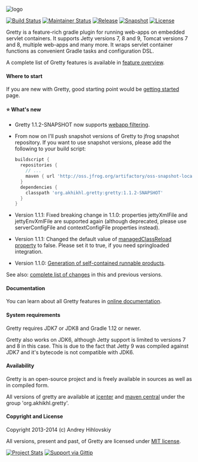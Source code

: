 ![logo](http://akhikhl.github.io/gretty/media/gretty_logo_1.x.png "gretty logo")

[![Build Status](http://img.shields.io/travis/akhikhl/gretty.svg)](https://travis-ci.org/akhikhl/gretty)
[![Maintainer Status](http://stillmaintained.com/akhikhl/gretty.png)](http://stillmaintained.com/akhikhl/gretty) 
[![Release](http://img.shields.io/badge/release-1.1.1-47b31f.svg)](https://github.com/akhikhl/gretty/releases/latest)
[![Snapshot](http://img.shields.io/badge/current-1.1.2--SNAPSHOT-47b31f.svg)](https://github.com/akhikhl/gretty/tree/master)
[![License](http://img.shields.io/badge/license-MIT-47b31f.svg)](#copyright-and-license)

Gretty is a feature-rich gradle plugin for running web-apps on embedded servlet containers.
It supports Jetty versions 7, 8 and 9, Tomcat versions 7 and 8, multiple web-apps and many more.
It wraps servlet container functions as convenient Gradle tasks and configuration DSL.

A complete list of Gretty features is available in [feature overview](http://akhikhl.github.io/gretty-doc/Feature-overview.html).

#### Where to start

If you are new with Gretty, good starting point would be [getting started](http://akhikhl.github.io/gretty-doc/Getting-started.html) page.

#### :star: What's new

- Gretty 1.1.2-SNAPSHOT now supports [webapp filtering](http://akhikhl.github.io/gretty-doc/Web-app-filtering.html).

- From now on I'll push snapshot versions of Gretty to jfrog snapshot repository. If you want to use snapshot versions, please add the following to your build script:
  ```groovy
  buildscript {
    repositories {
      // ...
      maven { url 'http://oss.jfrog.org/artifactory/oss-snapshot-local' }
    }
    dependencies {
      classpath 'org.akhikhl.gretty:gretty:1.1.2-SNAPSHOT'
    }
  }
  ```

- Version 1.1.1: Fixed breaking change in 1.1.0: properties jettyXmlFile and jettyEnvXmlFile are supported again (although deprecated, please use serverConfigFile and contextConfigFile properties instead).

- Version 1.1.1: Changed the default value of [managedClassReload property](http://akhikhl.github.io/gretty-doc/Gretty-configuration.html#_managedclassreload) to false. Please set it to true, if you need springloaded integration.

- Version 1.1.0: [Generation of self-contained runnable products](http://akhikhl.github.io/gretty-doc/Product-generation.html).

See also: [complete list of changes](changes.md) in this and previous versions.

#### Documentation

You can learn about all Gretty features in [online documentation](http://akhikhl.github.io/gretty-doc/).

#### System requirements

Gretty requires JDK7 or JDK8 and Gradle 1.12 or newer.

Gretty also works on JDK6, although Jetty support is limited to versions 7 and 8 in this case. This is due to the fact that Jetty 9 was compiled against JDK7 and it's bytecode is not compatible with JDK6.

#### Availability

Gretty is an open-source project and is freely available in sources as well as in compiled form.

All versions of gretty are available at [jcenter](https://bintray.com/akhikhl/maven/gretty/view) and [maven central](http://search.maven.org/#search|ga|1|g%3A%22org.akhikhl.gretty%22) under the group 'org.akhikhl.gretty'.

#### Copyright and License

Copyright 2013-2014 (c) Andrey Hihlovskiy

All versions, present and past, of Gretty are licensed under [MIT license](license.txt).

[![Project Stats](https://www.ohloh.net/p/gretty/widgets/project_thin_badge.gif)](https://www.ohloh.net/p/gretty)
[![Support via Gittip](https://rawgithub.com/twolfson/gittip-badge/0.2.0/dist/gittip.png)](https://www.gittip.com/akhikhl/)
